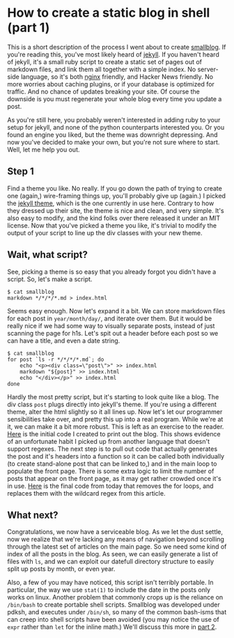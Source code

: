 # How to create a static blog in shell (part 1)
This is a short description of the process I went about to create [smallblog](https://github.com/abyxcos/smallblog). If you're reading this, you've most likely heard of [jekyll](http://jekyllrb.com/). If you haven't heard of jekyll, it's a small ruby script to create a static set of pages out of markdown files, and link them all together with a simple index. No server-side language, so it's both [nginx](http://nginx.org/) friendly, and Hacker News friendly. No more worries about caching plugins, or if your database is optimized for traffic. And no chance of updates breaking your site. Of course the downside is you must regenerate your whole blog every time you update a post.

As you're still here, you probably weren't interested in adding ruby to your setup for jekyll, and none of the python counterparts interested you. Or you found an engine you liked, but the theme was downright depressing. And now you've decided to make your own, but you're not sure where to start. Well, let me help you out.

## Step 1
Find a theme you like. No really. If you go down the path of trying to create one (again,) wire-framing things up, you'll probably give up (again.) I picked the [jekyll theme](https://github.com/mojombo/jekyll/blob/master/lib/site_template/css/main.css), which is the one currently in use here. Contrary to how they dressed up their site, the theme is nice and clean, and very simple. It's also easy to modify, and the kind folks over there released it under an MIT license. Now that you've picked a theme you like, it's trivial to modify the output of your script to line up the div classes with your new theme.

## Wait, what script?
See, picking a theme is so easy that you already forgot you didn't have a script. So, let's make a script.

    $ cat smallblog
    markdown */*/*/*.md > index.html

Seems easy enough. Now let's expand it a bit. We can store markdown files for each post in `year/month/day/`, and iterate over them. But it would be really nice if we had some way to visually separate posts, instead of just scanning the page for h1s. Let's spit out a header before each post so we can have a title, and even a date string.

    $ cat smallblog
    for post `ls -r */*/*/*.md`; do
        echo "<p><div class=\"post\">" >> index.html
        markdown "${post}" >> index.html
        echo "</div></p>" >> index.html
    done

Hardly the most pretty script, but it's starting to look quite like a blog. The div class `post` plugs directly into jekyll's theme. If you're using a different theme, alter the html slightly so it all lines up. Now let's let our programmer sensibilities take over, and pretty this up into a real program. While we're at it, we can make it a bit more robust. This is left as an exercise to the reader. [Here](https://github.com/abyxcos/smallblog/blob/0ceabeaa5cf5a04247a03d930b481c257ce658e3/smallblog) is the initial code I created to print out the blog. This shows evidence of an unfortunate habit I picked up from another language that doesn't support regexes. The next step is to pull out code that actually generates the post and it's headers into a function so it can be called both individually (to create stand-alone post that can be linked to,) and in the main loop to populate the front page. There is some extra logic to limit the number of posts that appear on the front page, as it may get rather crowded once it's in use. [Here](https://github.com/abyxcos/smallblog/blob/5f4c320f1d96226239271db5092e038948a4c18b/smallblog) is the final code from today that removes the for loops, and replaces them with the wildcard regex from this article.

## What next?
Congratulations, we now have a serviceable blog. As we let the dust settle, now we realize that we're lacking any means of navigation beyond scrolling through the latest set of articles on the main page. So we need some kind of index of all the posts in the blog. As seen, we can easily generate a list of files with `ls`, and we can exploit our datefull directory structure to easily split up posts by month, or even year.

Also, a few of you may have noticed, this script isn't terribly portable. In particular, the way we use `stat(1)` to include the date in the posts only works on linux. Another problem that commonly crops up is the reliance on `/bin/bash` to create portable shell scripts. Smallblog was developed under pdksh, and executes under `/bin/sh`, so many of the common bash-isms that can creep into shell scripts have been avoided (you may notice the use of `expr` rather than `let` for the inline math.) We'll discuss this more in [part 2](#).
